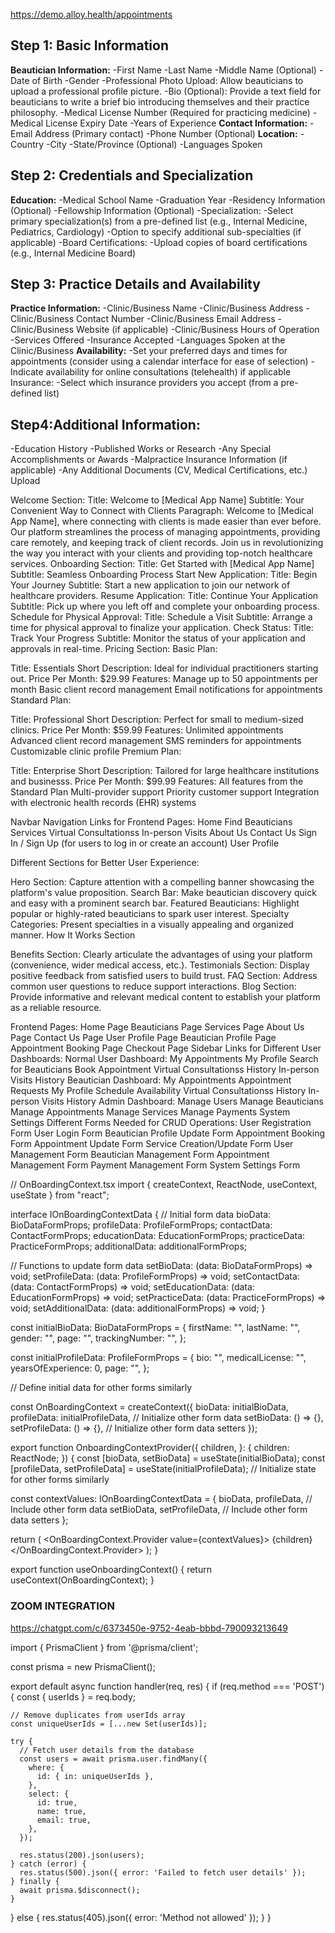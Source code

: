 https://demo.alloy.health/appointments

## Step 1: Basic Information

**Beautician Information:**
-First Name
-Last Name
-Middle Name (Optional)
-Date of Birth
-Gender
-Professional Photo Upload: Allow beauticians to upload a professional profile picture.
-Bio (Optional): Provide a text field for beauticians to write a brief bio introducing themselves and their practice philosophy.
-Medical License Number (Required for practicing medicine)
-Medical License Expiry Date
-Years of Experience
**Contact Information:**
-Email Address (Primary contact)
-Phone Number (Optional)
**Location:**
-Country
-City
-State/Province (Optional)
-Languages Spoken

## Step 2: Credentials and Specialization

**Education:**
-Medical School Name
-Graduation Year
-Residency Information (Optional)
-Fellowship Information (Optional)
-Specialization:
-Select primary specialization(s) from a pre-defined list (e.g., Internal Medicine, Pediatrics, Cardiology)
-Option to specify additional sub-specialties (if applicable)
-Board Certifications:
-Upload copies of board certifications (e.g., Internal Medicine Board)

## Step 3: Practice Details and Availability

**Practice Information:**
-Clinic/Business Name
-Clinic/Business Address
-Clinic/Business Contact Number
-Clinic/Business Email Address
-Clinic/Business Website (if applicable)
-Clinic/Business Hours of Operation
-Services Offered
-Insurance Accepted
-Languages Spoken at the Clinic/Business
**Availability:**
-Set your preferred days and times for appointments (consider using a calendar interface for ease of selection)
-Indicate availability for online consultations (telehealth) if applicable
Insurance:
-Select which insurance providers you accept (from a pre-defined list)

## Step4:Additional Information:

-Education History
-Published Works or Research
-Any Special Accomplishments or Awards
-Malpractice Insurance Information (if applicable)
-Any Additional Documents (CV, Medical Certifications, etc.) Upload

Welcome Section:
Title: Welcome to [Medical App Name]
Subtitle: Your Convenient Way to Connect with Clients
Paragraph: Welcome to [Medical App Name], where connecting with clients is made easier than ever before. Our platform streamlines the process of managing appointments, providing care remotely, and keeping track of client records. Join us in revolutionizing the way you interact with your clients and providing top-notch healthcare services.
Onboarding Section:
Title: Get Started with [Medical App Name]
Subtitle: Seamless Onboarding Process
Start New Application:
Title: Begin Your Journey
Subtitle: Start a new application to join our network of healthcare providers.
Resume Application:
Title: Continue Your Application
Subtitle: Pick up where you left off and complete your onboarding process.
Schedule for Physical Approval:
Title: Schedule a Visit
Subtitle: Arrange a time for physical approval to finalize your application.
Check Status:
Title: Track Your Progress
Subtitle: Monitor the status of your application and approvals in real-time.
Pricing Section:
Basic Plan:

Title: Essentials
Short Description: Ideal for individual practitioners starting out.
Price Per Month: $29.99
Features:
Manage up to 50 appointments per month
Basic client record management
Email notifications for appointments
Standard Plan:

Title: Professional
Short Description: Perfect for small to medium-sized clinics.
Price Per Month: $59.99
Features:
Unlimited appointments
Advanced client record management
SMS reminders for appointments
Customizable clinic profile
Premium Plan:

Title: Enterprise
Short Description: Tailored for large healthcare institutions and businesss.
Price Per Month: $99.99
Features:
All features from the Standard Plan
Multi-provider support
Priority customer support
Integration with electronic health records (EHR) systems

Navbar Navigation Links for Frontend Pages:
Home
Find Beauticians
Services
Virtual Consultationss
In-person Visits
About Us
Contact Us
Sign In / Sign Up (for users to log in or create an account)
User Profile

Different Sections for Better User Experience:

Hero Section: Capture attention with a compelling banner showcasing the platform's value proposition.
Search Bar: Make beautician discovery quick and easy with a prominent search bar.
Featured Beauticians: Highlight popular or highly-rated beauticians to spark user interest.
Specialty Categories: Present specialties in a visually appealing and organized manner.
How It Works Section

Benefits Section: Clearly articulate the advantages of using your platform (convenience, wider medical access, etc.).
Testimonials Section: Display positive feedback from satisfied users to build trust.
FAQ Section: Address common user questions to reduce support interactions.
Blog Section: Provide informative and relevant medical content to establish your platform as a reliable resource.

Frontend Pages:
Home Page
Beauticians Page
Services Page
About Us Page
Contact Us Page
User Profile Page
Beautician Profile Page
Appointment Booking Page
Checkout Page
Sidebar Links for Different User Dashboards:
Normal User Dashboard:
My Appointments
My Profile
Search for Beauticians
Book Appointment
Virtual Consultationss History
In-person Visits History
Beautician Dashboard:
My Appointments
Appointment Requests
My Profile
Schedule Availability
Virtual Consultationss History
In-person Visits History
Admin Dashboard:
Manage Users
Manage Beauticians
Manage Appointments
Manage Services
Manage Payments
System Settings
Different Forms Needed for CRUD Operations:
User Registration Form
User Login Form
Beautician Profile Update Form
Appointment Booking Form
Appointment Update Form
Service Creation/Update Form
User Management Form
Beautician Management Form
Appointment Management Form
Payment Management Form
System Settings Form

// OnBoardingContext.tsx
import { createContext, ReactNode, useContext, useState } from "react";

interface IOnBoardingContextData {
// Initial form data
bioData: BioDataFormProps;
profileData: ProfileFormProps;
contactData: ContactFormProps;
educationData: EducationFormProps;
practiceData: PracticeFormProps;
additionalData: additionalFormProps;

// Functions to update form data
setBioData: (data: BioDataFormProps) => void;
setProfileData: (data: ProfileFormProps) => void;
setContactData: (data: ContactFormProps) => void;
setEducationData: (data: EducationFormProps) => void;
setPracticeData: (data: PracticeFormProps) => void;
setAdditionalData: (data: additionalFormProps) => void;
}

const initialBioData: BioDataFormProps = {
firstName: "",
lastName: "",
gender: "",
page: "",
trackingNumber: "",
};

const initialProfileData: ProfileFormProps = {
bio: "",
medicalLicense: "",
yearsOfExperience: 0,
page: "",
};

// Define initial data for other forms similarly

const OnBoardingContext = createContext<IOnBoardingContextData>({
bioData: initialBioData,
profileData: initialProfileData,
// Initialize other form data
setBioData: () => {},
setProfileData: () => {},
// Initialize other form data setters
});

export function OnboardingContextProvider({
children,
}: {
children: ReactNode;
}) {
const [bioData, setBioData] = useState<BioDataFormProps>(initialBioData);
const [profileData, setProfileData] = useState<ProfileFormProps>(initialProfileData);
// Initialize state for other forms similarly

const contextValues: IOnBoardingContextData = {
bioData,
profileData,
// Include other form data
setBioData,
setProfileData,
// Include other form data setters
};

return (
<OnBoardingContext.Provider value={contextValues}>
{children}
</OnBoardingContext.Provider>
);
}

export function useOnboardingContext() {
return useContext(OnBoardingContext);
}

### ZOOM INTEGRATION

https://chatgpt.com/c/6373450e-9752-4eab-bbbd-790093213649

import { PrismaClient } from '@prisma/client';

const prisma = new PrismaClient();

export default async function handler(req, res) {
if (req.method === 'POST') {
const { userIds } = req.body;

    // Remove duplicates from userIds array
    const uniqueUserIds = [...new Set(userIds)];

    try {
      // Fetch user details from the database
      const users = await prisma.user.findMany({
        where: {
          id: { in: uniqueUserIds },
        },
        select: {
          id: true,
          name: true,
          email: true,
        },
      });

      res.status(200).json(users);
    } catch (error) {
      res.status(500).json({ error: 'Failed to fetch user details' });
    } finally {
      await prisma.$disconnect();
    }

} else {
res.status(405).json({ error: 'Method not allowed' });
}
}
